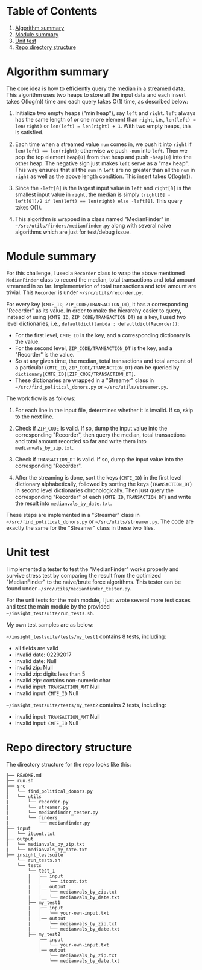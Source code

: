 # Table of Contents
1. [Algorithm summary](README.md#algorithm-summary)
2. [Module summary](README.md#module-summary)
3. [Unit test](README.md#unit-test)
4. [Repo directory structure](README.md#repo-directory-structure)


# Algorithm summary

The core idea is how to efficiently query the median in a streamed data. This algorithm uses two heaps to store all the input data and each insert takes O(log(n)) time and each query takes O(1) time, as described below:

1. Initialize two empty heaps ("min heap"), say `left` and `right`. `left` always has the same length of or one more element than `right`, i.e., `len(left) = len(right)` or `len(left) = len(right) + 1`. With two empty heaps, this is satisfied.

2. Each time when a streamed value `num` comes in, we push it into `right` if `len(left) == len(right)`; otherwise we push `-num` into `left`. Then we pop the top element `heap[0]` from that heap and push `-heap[0]` into the other heap. The negative sign just makes `left` serve as a "max heap". This way ensures that all the `num` in `left` are no greater than all the `num` in `right` as well as the above length condition. This insert takes O(log(n)).

3. Since the `-left[0]` is the largest input value in `left` and `right[0]` is the smallest input value in `right`, the median is simply `(right[0] - left[0])/2 if len(left) == len(right) else -left[0]`. This query takes O(1).

4. This algorithm is wrapped in a class named "MedianFinder" in `~/src/utils/finders/medianfinder.py` along with several naive algorithms which are just for test/debug issue.

# Module summary

For this challenge, I used a `Recorder` class to wrap the above mentioned `MedianFinder` class to record the median, total transactions and total amount streamed in so far. Implementation of total transactions and total amount are trivial. This `Recorder` is under `~/src/utils/recorder.py`.

For every key (`CMTE_ID`, `ZIP_CODE/TRANSACTION_DT`), it has a corresponding "Recorder" as its value. In order to make the hierarchy easier to query, instead of using (`CMTE_ID`, `ZIP_CODE/TRANSACTION_DT`) as a key, I used two level dictionaries, i.e., `defaultdict(lambda : defaultdict(Recorder))`:

* For the first level, `CMTE_ID` is the key, and a corresponding dictionary is the value.
* For the second level, `ZIP_CODE/TRANSACTION_DT` is the key, and a "Recorder" is the value.
* So at any given time, the median, total transactions and total amount of a particular (`CMTE_ID`, `ZIP_CODE/TRANSACTION_DT`) can be queried by `dictionary[CMTE_ID][ZIP_CODE/TRANSACTION_DT]`.
* These dictionaries are wrapped in a "Streamer" class in `~/src/find_political_donors.py` or `~/src/utils/streamer.py`.

The work flow is as follows:

1. For each line in the input file, determines whether it is invalid. If so, skip to the next line.

2. Check if `ZIP_CODE` is valid. If so, dump the input value into the corresponding "Recorder", then query the median, total transactions and total amount recorded so far and write them into `medianvals_by_zip.txt`.

3. Check if `TRANSACTION_DT` is valid. If so, dump the input value into the corresponding "Recorder".

4. After the streaming is done, sort the keys (`CMTE_ID`) in the first level dictionary alphabetically, followed by sorting the keys (`TRANSACTION_DT`) in second level dictionaries chronologically. Then just query the corresponding "Recorder" of each (`CMTE_ID`, `TRANSACTION_DT`) and write the result into `medianvals_by_date.txt`.

These steps are implemented in a "Streamer" class in `~/src/find_political_donors.py` or `~/src/utils/streamer.py`. The code are exactly the same for the "Streamer" class in these two files.

# Unit test

I implemented a tester to test the "MedianFinder" works properly and survive stress test by comparing the result from the optimized "MedianFinder" to the naive/brute force algorithms. This tester can be found under `~/src/utils/medianfinder_tester.py`.

For the unit tests for the main module, I just wrote several more test cases and test the main module by the provided `~/insight_testsuite/run_tests.sh`.

My own test samples are as below:

`~/insight_testsuite/tests/my_test1` contains 8 tests, including:

* all fields are valid
* invalid date: 02292017
* invalid date: Null
* invalid zip: Null
* invalid zip: digits less than 5
* invalid zip: contains non-numeric char
* invalid input: `TRANSACTION_AMT` Null
* invalid input: `CMTE_ID` Null

`~/insight_testsuite/tests/my_test2` contains 2 tests, including:

* invalid input: `TRANSACTION_AMT` Null
* invalid input: `CMTE_ID` Null

# Repo directory structure

The directory structure for the repo looks like this:

    ├── README.md
    ├── run.sh
    ├── src
    │   └── find_political_donors.py
    |   └── utils
    |       └── recorder.py
    |       └── streamer.py
    |       └── medianfinder_tester.py
    |       └── finders
    |           └── medianfinder.py
    ├── input
    │   └── itcont.txt
    ├── output
    |   └── medianvals_by_zip.txt
    |   └── medianvals_by_date.txt
    ├── insight_testsuite
        └── run_tests.sh
        └── tests
            └── test_1
            |   ├── input
            |   │   └── itcont.txt
            |   |__ output
            |   │   └── medianvals_by_zip.txt
            |   |__ └── medianvals_by_date.txt
            ├── my_test1
            |   ├── input
            |   │   └── your-own-input.txt
            |   |── output
            |       └── medianvals_by_zip.txt
            |       └── medianvals_by_date.txt
            ├── my_test2
                ├── input
                │   └── your-own-input.txt
                |── output
                    └── medianvals_by_zip.txt
                    └── medianvals_by_date.txt
